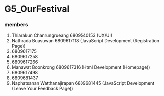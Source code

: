 # G5_OurFestival

### members

1. Thiarakun Chanrungrueang 6809540153 (UX/UI)
2. Nathrada Buasuwan 6809617118 (JavaScript Development (Registration Page))
3. 6809617175
4. 6809617258
5. 6809617266
6. Manawat Boonkrong 6809617316 (Html Development (Homepage))
7. 6809617498
8. 6809681437
9. Naphatsanan Watthanajirapan 6809681445 (JavaScript Development (Leave Your Feedback Page))

